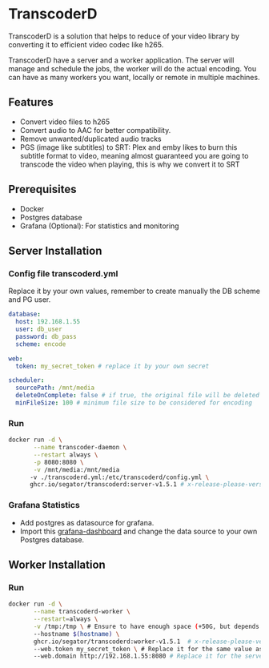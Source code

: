 # TranscoderD

TranscoderD is a solution that helps to reduce of your video library by converting it to efficient video codec like h265.

TranscoderD have a server and a worker application. The server will manage and schedule the jobs, the worker will do the actual encoding.
You can have as many workers you want, locally or remote in multiple machines.

## Features
- Convert video files to h265
- Convert audio to AAC for better compatibility.
- Remove unwanted/duplicated audio tracks
- PGS (image like subtitles) to SRT: Plex and emby likes to burn this subtitle format to video, meaning almost guaranteed you are going to transcode the video when playing, this is why we convert it to SRT


## Prerequisites
- Docker
- Postgres database
- Grafana (Optional): For statistics and monitoring 


## Server Installation

### Config file transcoderd.yml

Replace it by your own values, remember to create manually the DB scheme and PG user.
```yaml
database:
  host: 192.168.1.55
  user: db_user
  password: db_pass
  scheme: encode

web:
  token: my_secret_token # replace it by your own secret

scheduler:
  sourcePath: /mnt/media
  deleteOnComplete: false # if true, the original file will be deleted after job is completed
  minFileSize: 100 # minimum file size to be considered for encoding
```

### Run
```bash
docker run -d \
       --name transcoder-daemon \
       --restart always \
       -p 8080:8080 \
       -v /mnt/media:/mnt/media 
      -v ./transcoderd.yml:/etc/transcoderd/config.yml \
      ghcr.io/segator/transcoderd:server-v1.5.1 # x-release-please-version
```

### Grafana Statistics
- Add postgres as datasource for grafana.
- Import this [grafana-dashboard](./grafana-dashboard.json) and change the data source to your own Postgres database.


## Worker Installation
### Run
```bash
docker run -d \
       --name transcoderd-worker \
       --restart=always \
       -v /tmp:/tmp \ # Ensure to have enough space (+50G, but depends on your biggest media size) on your temporal folder, as the worker will use it heavily for encoding
       --hostname $(hostname) \ 
       ghcr.io/segator/transcoderd:worker-v1.5.1  # x-release-please-version \
       --web.token my_secret_token \ # Replace it for the same value as in the server config
       --web.domain http://192.168.1.55:8080 # Replace it for the server IP or public endpoint if you want remote access.
        
```
